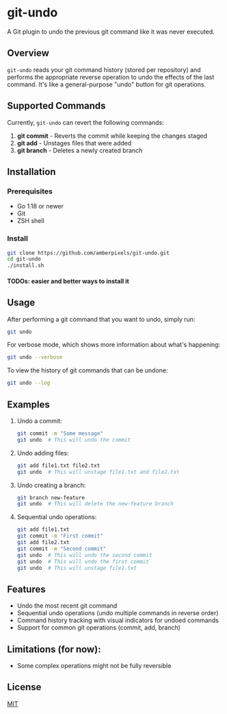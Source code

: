 # git-undo

A Git plugin to undo the previous git command like it was never executed.

## Overview

`git-undo` reads your git command history (stored per repository) and performs the appropriate reverse operation to undo the effects of the last command. It's like a general-purpose "undo" button for git operations.

## Supported Commands

Currently, `git-undo` can revert the following commands:

1. **git commit** - Reverts the commit while keeping the changes staged
2. **git add** - Unstages files that were added
3. **git branch** - Deletes a newly created branch

## Installation

### Prerequisites

- Go 1.18 or newer
- Git
- ZSH shell

### Install

  ```bash
  git clone https://github.com/amberpixels/git-undo.git
  cd git-undo
  ./install.sh
  ```

#### TODOs: easier and better ways to install it

## Usage

After performing a git command that you want to undo, simply run:

```bash
git undo
```

For verbose mode, which shows more information about what's happening:

```bash
git undo --verbose
```

To view the history of git commands that can be undone:

```bash
git undo --log
```

## Examples

1. Undo a commit:

   ```bash
   git commit -m "Some message"
   git undo  # This will undo the commit
   ```

2. Undo adding files:

   ```bash
   git add file1.txt file2.txt
   git undo  # This will unstage file1.txt and file2.txt
   ```

3. Undo creating a branch:

   ```bash
   git branch new-feature
   git undo  # This will delete the new-feature branch
   ```

4. Sequential undo operations:

   ```bash
   git add file1.txt
   git commit -m "First commit"
   git add file2.txt
   git commit -m "Second commit"
   git undo  # This will undo the second commit
   git undo  # This will undo the first commit
   git undo  # This will unstage file1.txt
   ```

## Features

- Undo the most recent git command
- Sequential undo operations (undo multiple commands in reverse order)
- Command history tracking with visual indicators for undoed commands
- Support for common git operations (commit, add, branch)

## Limitations (for now):

- Some complex operations might not be fully reversible

## License

[MIT](LICENSE)

